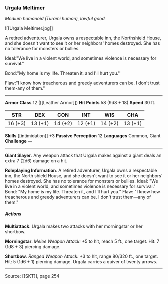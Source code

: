 ### Urgala Meltimer
_Medium humanoid (Turami human), lawful good_

![[Urgala Meltimer.jpg]]

A retired adventurer, Urgala owns a respectable inn, the Northshield House, and she doesn't want to see it or her neighbors' homes destroyed. She has no tolerance for monsters or bullies.

Ideal:"We live in a violent world, and sometimes violence is necessary for survival."

Bond:"My home is my life. Threaten it, and I'll hurt you."

Flaw:"I know how treacherous and greedy adventurers can be. I don't trust them-any of them."






---

**Armor Class** 12 ([[Leather Armor]])
**Hit Points** 58 (9d8 + 18)
**Speed** 30 ft.

| STR     | DEX     | CON     | INT     | WIS     | CHA     |
|---------|---------|---------|---------|---------|---------|
| 16 (+3) | 13 (+1) | 14 (+2) | 12 (+1) | 14 (+2) | 13 (+1) |

**Skills** [[intimidation]] +3
**Passive Perception** 12
**Languages** Common, Giant
**Challenge** —

---

**Giant Slayer**. Any weapon attack that Urgala makes against a giant deals an extra 7 (2d6) damage on a hit.

**Roleplaying Information**. A retired adventurer, Urgala owns a respectable inn, the North shield House, and she doesn't want to see it or her neighbors' homes destroyed. She has no tolerance for monsters or bullies. Ideal: "We live in a violent world, and sometimes violence is necessary for survival." Bond: "My home is my life. Threaten it, and I'll hurt you." Flaw: "I know how treacherous and greedy adventurers can be. I don't trust them—any of them."

##### Actions
**Multiattack**. Urgala makes two attacks with her morningstar or her shortbow.

**Morningstar**. _Melee Weapon Attack:_ +5 to hit, reach 5 ft., one target. Hit: 7 (1d8 + 3) piercing damage.

**Shortbow**. _Ranged Weapon Attack:_ +3 to hit, range 80/320 ft., one target. Hit: 5 (1d6 + 1) piercing damage. Urgala carries a quiver of twenty arrows.


---

Source: [[SKT]], page 254